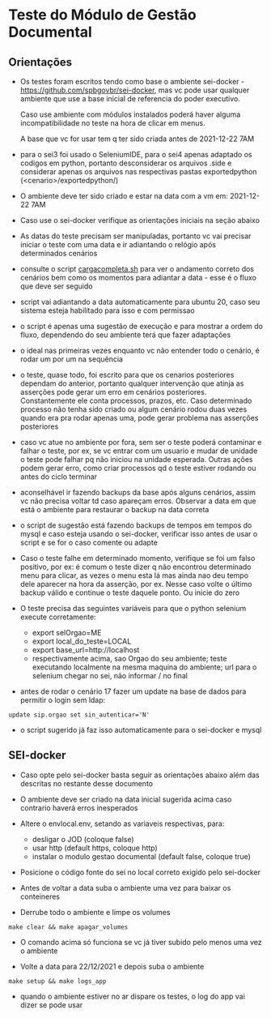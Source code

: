 # Teste do Módulo de Gestão Documental

## Orientações

- Os testes foram escritos tendo como base o ambiente sei-docker - https://github.com/spbgovbr/sei-docker, mas vc pode usar qualquer ambiente que use a base inicial de referencia do poder executivo. 

   Caso use ambiente com módulos instalados poderá haver alguma incompatibilidade no teste na hora de clicar em menus. 
   
  A base que vc for usar tem q ter sido criada antes de 2021-12-22 7AM

- para o sei3 foi usado o SeleniumIDE, para o sei4 apenas adaptado os codigos em python, portanto desconsiderar os arquivos .side e considerar apenas os arquivos nas respectivas pastas exportedpython (\<cenario\>/exportedpython/)

- O ambiente deve ter sido criado e estar na data com a vm em: 2021-12-22 7AM

- Caso use o sei-docker verifique as orientações iniciais na seção abaixo

- As datas do teste precisam ser manipuladas, portanto vc vai precisar iniciar o teste com uma data e ir adiantando o relógio após determinados cenários

- consulte o script [cargacompleta.sh](cargacompleta.sh) para ver o andamento correto dos cenários bem como os momentos para adiantar a data - esse é o fluxo que deve ser seguido

- script vai adiantando a data automaticamente para ubuntu 20, caso seu sistema esteja habilitado para isso e com permissao

- o script é apenas uma sugestão de execução e para mostrar a ordem do fluxo, dependendo do seu ambiente terá que fazer adaptações

- o ideal nas primeiras vezes enquanto vc não entender todo o cenário, é rodar um por um na sequência

- o teste, quase todo, foi escrito para que os cenarios posteriores dependam do anterior, portanto qualquer intervenção que atinja as asserções pode gerar um erro em cenários posteriores. Constantemente ele conta processos, prazos, etc. Caso determinado processo não tenha sido criado ou algum cenário rodou duas vezes quando era pra rodar apenas uma, pode gerar problema nas asserções posteriores

- caso vc atue no ambiente por fora, sem ser o teste poderá contaminar e falhar o teste, por ex, se vc entrar com um usuario e mudar de unidade o teste pode falhar pq não iniciou na unidade esperada. Outras ações podem gerar erro, como criar processos qd o teste estiver rodando ou antes do ciclo terminar

- aconselhável ir fazendo backups da base após alguns cenários, assim vc não precisa voltar td caso apareçam erros. Observar a data em que está o ambiente para restaurar o backup na data correta

- o script de sugestão está fazendo backups de tempos em tempos do mysql e caso esteja usando o sei-docker, verificar isso antes de usar o script e se for o caso comente ou adapte

- Caso o teste falhe em determinado momento, verifique se foi um falso positivo, por ex: é comum o teste dizer q não encontrou determinado menu para clicar, as vezes o menu esta lá mas ainda nao deu tempo dele aparecer na hora da asserção, por ex. Nesse caso volte o último backup válido e continue o teste daquele ponto. Ou inicie do zero

- O teste precisa das seguintes variáveis para que o python selenium execute corretamente:
	- export selOrgao=ME
	- export local_do_teste=LOCAL
	- export base_url=http://localhost
	- respectivamente acima, sao Orgao do seu ambiente; teste executando localmente na mesma maquina do ambiente; url para o selenium chegar no sei, não informar / no final

- antes de rodar o cenário 17 fazer um update na base de dados para permitir o login sem ldap:
```
update sip.orgao set sin_autenticar='N'
```
- o script sugerido já faz isso automaticamente para o sei-docker e mysql


## SEI-docker

- Caso opte pelo sei-docker basta seguir as orientações abaixo além das descritas no restante desse documento

- O ambiente deve ser criado na data inicial sugerida acima caso contrario haverá erros inesperados

- Altere o envlocal.env, setando as variaveis respectivas, para:
    - desligar o JOD (coloque false)
    - usar http (default https, coloque http)
    - instalar o modulo gestao documental (default false, coloque true)

- Posicione o código fonte do sei no local correto exigido pelo sei-docker 

- Antes de voltar a data suba o ambiente uma vez para baixar os conteineres

- Derrube todo o ambiente e limpe os volumes

```
make clear && make apagar_volumes
``` 
- O comando acima só funciona se vc já tiver subido pelo menos uma vez o ambiente


- Volte a data para 22/12/2021 e depois suba o ambiente

``` 
make setup && make logs_app
``` 

- quando o ambiente estiver no ar dispare os testes, o log do app vai dizer se pode usar



